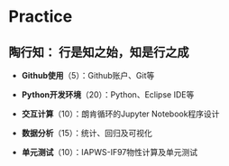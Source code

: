 

# Practice

##   陶行知： 行是知之始，知是行之成 

* **Github使用**（5）：Github账户、Git等

* **Python开发环境**（20）：Python、Eclipse IDE等

* **交互计算**（10）：朗肯循环的Jupyter Notebook程序设计  

* **数据分析**（15）：统计、回归及可视化

* **单元测试**（10）：IAPWS-IF97物性计算及单元测试 
 
